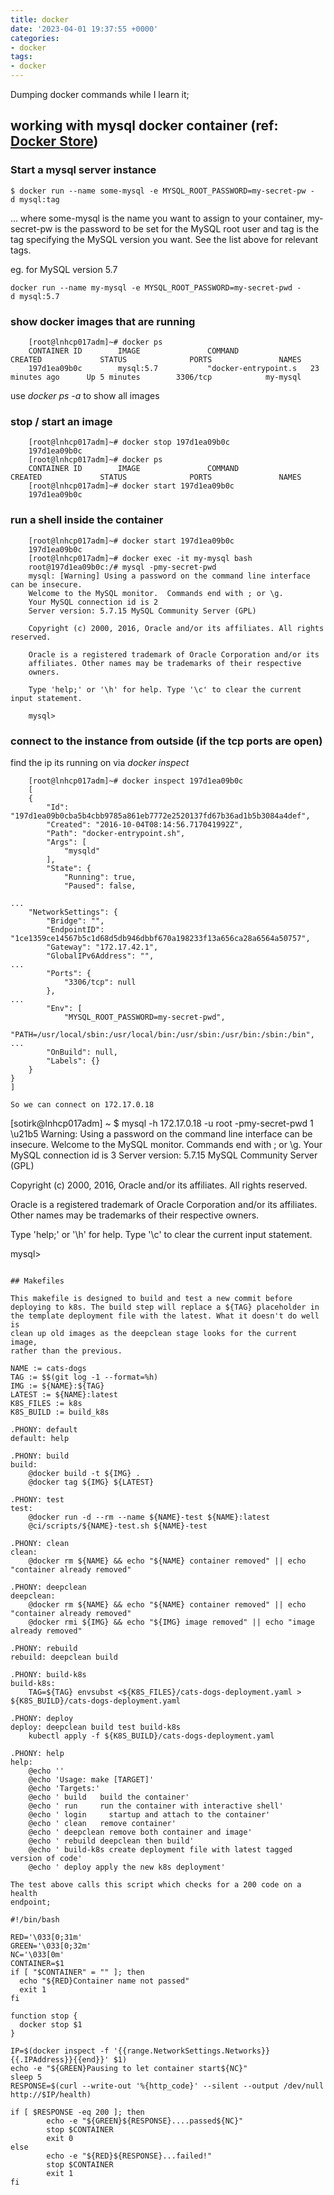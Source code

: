 ```yaml
---
title: docker
date: '2023-04-01 19:37:55 +0000'
categories:
- docker
tags:
- docker
---
```



Dumping docker commands while I learn it;

## working with mysql docker container (ref: [Docker Store](https://store.docker.com/images/3083290a-203f-4c04-b2de-cc057959d2c9))

### Start a mysql server instance

`$ docker run --name some-mysql -e MYSQL_ROOT_PASSWORD=my-secret-pw -d mysql:tag`

... where some-mysql is the name you want to assign to your container,
my-secret-pw is the password to be set for the MySQL root user and tag
is the tag specifying the MySQL version you want. See the list above for
relevant tags.

eg. for MySQL version 5.7

`docker run --name my-mysql -e MYSQL_ROOT_PASSWORD=my-secret-pwd -d mysql:5.7`

### show docker images that are running

```
    [root@lnhcp017adm]~# docker ps
    CONTAINER ID        IMAGE               COMMAND                CREATED             STATUS              PORTS               NAMES
    197d1ea09b0c        mysql:5.7           "docker-entrypoint.s   23 minutes ago      Up 5 minutes        3306/tcp            my-mysql

```
use *docker ps -a* to show all images

### stop / start an image

```
    [root@lnhcp017adm]~# docker stop 197d1ea09b0c
    197d1ea09b0c
    [root@lnhcp017adm]~# docker ps
    CONTAINER ID        IMAGE               COMMAND             CREATED             STATUS              PORTS               NAMES
    [root@lnhcp017adm]~# docker start 197d1ea09b0c
    197d1ea09b0c

```
### run a shell inside the container
```
    [root@lnhcp017adm]~# docker start 197d1ea09b0c
    197d1ea09b0c
    [root@lnhcp017adm]~# docker exec -it my-mysql bash
    root@197d1ea09b0c:/# mysql -pmy-secret-pwd
    mysql: [Warning] Using a password on the command line interface can be insecure.
    Welcome to the MySQL monitor.  Commands end with ; or \g.
    Your MySQL connection id is 2
    Server version: 5.7.15 MySQL Community Server (GPL)

    Copyright (c) 2000, 2016, Oracle and/or its affiliates. All rights reserved.

    Oracle is a registered trademark of Oracle Corporation and/or its
    affiliates. Other names may be trademarks of their respective
    owners.

    Type 'help;' or '\h' for help. Type '\c' to clear the current input statement.

    mysql>

```
### connect to the instance from outside (if the tcp ports are open)

find the ip its running on via *docker inspect*

```
    [root@lnhcp017adm]~# docker inspect 197d1ea09b0c
    [
    {
        "Id": "197d1ea09b0cba5b4cbb9785a861eb7772e2520137fd67b36ad1b5b3084a4def",
        "Created": "2016-10-04T08:14:56.717041992Z",
        "Path": "docker-entrypoint.sh",
        "Args": [
            "mysqld"
        ],
        "State": {
            "Running": true,
            "Paused": false,
```
    ...
        "NetworkSettings": {
            "Bridge": "",
            "EndpointID": "1ce1359ce14567b5c1d68d5db946dbbf670a198233f13a656ca28a6564a50757",
            "Gateway": "172.17.42.1",
            "GlobalIPv6Address": "",
    ...
            "Ports": {
                "3306/tcp": null
            },
    ...
            "Env": [
                "MYSQL_ROOT_PASSWORD=my-secret-pwd",
                "PATH=/usr/local/sbin:/usr/local/bin:/usr/sbin:/usr/bin:/sbin:/bin",
    ...
            "OnBuild": null,
            "Labels": {}
        }
    }
    ]

```
So we can connect on 172.17.0.18

```

[sotirk@lnhcp017adm]  ~
$ mysql -h 172.17.0.18 -u root -pmy-secret-pwd                            1 \u21b5
Warning: Using a password on the command line interface can be insecure.
Welcome to the MySQL monitor.  Commands end with ; or \g.
Your MySQL connection id is 3
Server version: 5.7.15 MySQL Community Server (GPL)

Copyright (c) 2000, 2016, Oracle and/or its affiliates. All rights reserved.

Oracle is a registered trademark of Oracle Corporation and/or its
affiliates. Other names may be trademarks of their respective
owners.

Type 'help;' or '\h' for help. Type '\c' to clear the current input statement.

mysql>
```

## Makefiles

This makefile is designed to build and test a new commit before
deploying to k8s. The build step will replace a ${TAG} placeholder in
the template deployment file with the latest. What it doesn't do well is
clean up old images as the deepclean stage looks for the current image,
rather than the previous.

```
    NAME := cats-dogs
    TAG := $$(git log -1 --format=%h)
    IMG := ${NAME}:${TAG}
    LATEST := ${NAME}:latest
    K8S_FILES := k8s
    K8S_BUILD := build_k8s

    .PHONY: default
    default: help

    .PHONY: build
    build:
        @docker build -t ${IMG} .
        @docker tag ${IMG} ${LATEST}

    .PHONY: test
    test:
        @docker run -d --rm --name ${NAME}-test ${NAME}:latest
        @ci/scripts/${NAME}-test.sh ${NAME}-test

    .PHONY: clean
    clean:
        @docker rm ${NAME} && echo "${NAME} container removed" || echo "container already removed"

    .PHONY: deepclean
    deepclean:
        @docker rm ${NAME} && echo "${NAME} container removed" || echo "container already removed"
        @docker rmi ${IMG} && echo "${IMG} image removed" || echo "image already removed"

    .PHONY: rebuild
    rebuild: deepclean build

    .PHONY: build-k8s
    build-k8s:
        TAG=${TAG} envsubst <${K8S_FILES}/cats-dogs-deployment.yaml > ${K8S_BUILD}/cats-dogs-deployment.yaml

    .PHONY: deploy
    deploy: deepclean build test build-k8s
        kubectl apply -f ${K8S_BUILD}/cats-dogs-deployment.yaml

    .PHONY: help
    help:
        @echo ''
        @echo 'Usage: make [TARGET]'
        @echo 'Targets:'
        @echo ' build   build the container'
        @echo ' run     run the container with interactive shell'
        @echo ' login     startup and attach to the container'
        @echo ' clean   remove container'
        @echo ' deepclean remove both container and image'
        @echo ' rebuild deepclean then build'
        @echo ' build-k8s create deployment file with latest tagged version of code'
        @echo ' deploy apply the new k8s deployment'

```
The test above calls this script which checks for a 200 code on a health
endpoint;

```
    #!/bin/bash

    RED='\033[0;31m'
    GREEN='\033[0;32m'
    NC='\033[0m'
    CONTAINER=$1
    if [ "$CONTAINER" = "" ]; then
      echo "${RED}Container name not passed"
      exit 1
    fi

    function stop {
      docker stop $1
    }

    IP=$(docker inspect -f '{{range.NetworkSettings.Networks}}{{.IPAddress}}{{end}}' $1)
    echo -e "${GREEN}Pausing to let container start${NC}"
    sleep 5
    RESPONSE=$(curl --write-out '%{http_code}' --silent --output /dev/null  http://$IP/health)

    if [ $RESPONSE -eq 200 ]; then
            echo -e "${GREEN}${RESPONSE}....passed${NC}"
            stop $CONTAINER
            exit 0
    else
            echo -e "${RED}${RESPONSE}...failed!"
            stop $CONTAINER
            exit 1
    fi
```
